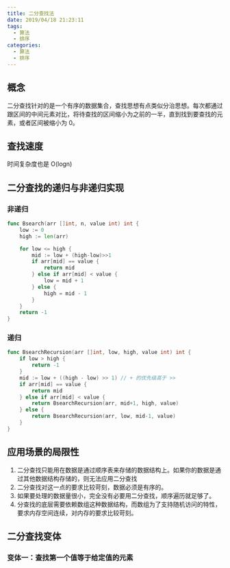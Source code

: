 ```yaml
---
title: 二分查找法
date: 2019/04/18 21:23:11
tags:
  - 算法
  - 排序
categories:
  - 算法
  - 排序
---
```


## 概念
二分查找针对的是一个有序的数据集合，查找思想有点类似分治思想。每次都通过跟区间的中间元素对比，将待查找的区间缩小为之前的一半，直到找到要查找的元素，或者区间被缩小为 0。

## 查找速度
时间复杂度也是 O(logn)


## 二分查找的递归与非递归实现
### 非递归
```go
func Bsearch(arr []int, n, value int) int {
	low := 0
	high := len(arr)

	for low <= high {
		mid := low + (high-low)>>1
		if arr[mid] == value {
			return mid
		} else if arr[mid] < value {
			low = mid + 1
		} else {
			high = mid - 1
		}
	}
	return -1
}
```

### 递归
```go
func BsearchRecursion(arr []int, low, high, value int) int {
	if low > high {
		return -1
	}
	mid := low + ((high - low) >> 1) // + 的优先级高于 >>
	if arr[mid] == value {
		return mid
	} else if arr[mid] < value {
		return BsearchRecursion(arr, mid+1, high, value)
	} else {
		return BsearchRecursion(arr, low, mid-1, value)
	}
}
```

## 应用场景的局限性
1. 二分查找只能用在数据是通过顺序表来存储的数据结构上。如果你的数据是通过其他数据结构存储的，则无法应用二分查找  
2. 二分查找对这一点的要求比较苛刻，数据必须是有序的。
3. 如果要处理的数据量很小，完全没有必要用二分查找，顺序遍历就足够了。
4. 分查找的底层需要依赖数组这种数据结构，而数组为了支持随机访问的特性，要求内存空间连续，对内存的要求比较苛刻。

## 二分查找变体
### 变体一：查找第一个值等于给定值的元素



